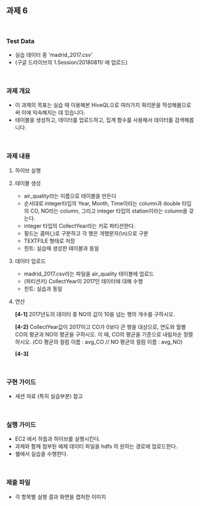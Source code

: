 ## 과제 6
<br>

### Test Data
  - 실습 데이터 중 'madrid_2017.csv'
  - (구글 드라이브의 1.Session/20180811/ 에 업로드)
<br>

### 과제 개요
  - 이 과제의 목표는 실습 때 이용해본 HiveQL으로 여러가지 쿼리문을 작성해봄으로써 이에 익숙해지는 데 있습니다.
  - 테이블을 생성하고, 데이터를 업로드하고, 집계 함수를 사용해서 데이터를 검색해봅니다.
<br>
   
### 과제 내용
1. 하이브 실행

2. 테이블 생성
    - air_quality라는 이름으로 테이블을 만든다
    - 순서대로 integer타입의 Year, Month, Time이라는 column과 double 타입의 CO, NO라는 column, 그리고 integer 타입의 station이라는 column을 갖는다.
    - integer 타입의 CollectYear라는 키로 파티션한다.
    - 필드는 콤마(,)로 구분하고 각 행은 개행문자(\n)으로 구분
    - TEXTFILE 형태로 저장
    - 힌트: 실습때 생성한 테이블과 동일

3. 데이터 업로드
    - madrid_2017.csv라는 파일을 air_quality 테이블에 업로드
    - (파티션키) CollectYear이 2017인 데이터에 대해 수행
    - 힌트: 실습과 동일

4. 연산
    
    **[4-1]** 2017년도의 데이터 중 NO의 값이 10을 넘는 행의 개수를 구하시오.

    **[4-2]** CollectYear값이 2017이고 CO가 0보다 큰 행을 대상으로, 연도와 월별 CO의 평균과 NO의 평균을 구하시오. 
    이 때, CO의 평균을 기준으로 내림차순 정렬하시오.
    (CO 평균의 컬럼 이름 : avg_CO // NO 평균의 컬럼 이름 : avg_NO)
    
    **[4-3]** 
<br>

### 구현 가이드
  - 세션 자료 (특히 실습부분) 참고
<br>

### 실행 가이드
  - EC2 에서 하둡과 하이브를 실행시킨다.
  - 과제와 함께 첨부된 예제 데이터 파일을 hdfs 의 원하는 경로에 업로드한다.
  - 쉘에서 실습을 수행한다.    
<br>

### 제출 파일
  - 각 항목별 실행 결과 화면을 캡처한 이미지

